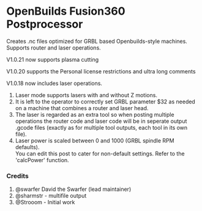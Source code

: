 # OpenBuilds Fusion360 Postprocessor

Creates .nc files optimized for GRBL based Openbuilds-style machines.
Supports router and laser operations.

V1.0.21 now supports plasma cutting

V1.0.20 supports the Personal license restrictions and ultra long comments

V1.0.18 now includes laser operations. 
1. Laser mode supports lasers with and without Z motions.
1. It is left to the operator to correctly set GRBL parameter $32 as needed on a machine that combines a router and laser head.
1. The laser is regarded as an extra tool so when posting multiple operations the
   router code and laser code will be in seperate output .gcode files 
   (exactly as for multiple tool outputs, each tool in its own file).
1. Laser power is scaled between 0 and 1000 (GRBL spindle RPM defaults).  
   You can edit this post to cater for non-default settings. Refer to the 'calcPower' function.

### Credits ###

1. @swarfer David the Swarfer (lead maintainer)
1. @sharmstr - multifile output
1. @Strooom - Initial work

